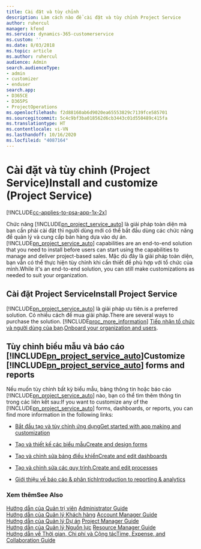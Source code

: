 ```yaml
---
title: Cài đặt và tùy chỉnh
description: Làm cách nào để cài đặt và tùy chỉnh Project Service
author: ruhercul
manager: kfend
ms.service: dynamics-365-customerservice
ms.custom: ''
ms.date: 8/03/2018
ms.topic: article
ms.author: ruhercul
audience: Admin
search.audienceType:
- admin
- customizer
- enduser
search.app:
- D365CE
- D365PS
- ProjectOperations
ms.openlocfilehash: f2d88160ab6d9020ea65553829c7139fce585701
ms.sourcegitcommit: 5c4c9bf3ba018562d6cb3443c01d550489c415fa
ms.translationtype: HT
ms.contentlocale: vi-VN
ms.lasthandoff: 10/16/2020
ms.locfileid: "4087164"
---
```

# <a name="install-and-customize-project-service"></a><span data-ttu-id="432f2-103">Cài đặt và tùy chỉnh (Project Service)</span><span class="sxs-lookup"><span data-stu-id="432f2-103">Install and customize (Project Service)</span></span>

[!INCLUDE[cc-applies-to-psa-app-1x-2x](../includes/cc-applies-to-psa-app-1x-2x.md)]

<span data-ttu-id="432f2-104">Chức năng [!INCLUDE[pn_project_service_auto](../includes/pn-project-service-auto.md)] là giải pháp toàn diện mà bạn cần phải cài đặt thì người dùng mới có thể bắt đầu dùng các chức năng để quản lý và cung cấp bán hàng dựa vào dự án.</span><span class="sxs-lookup"><span data-stu-id="432f2-104">[!INCLUDE[pn_project_service_auto](../includes/pn-project-service-auto.md)] capabilities are an end-to-end solution that you need to install before users can start using the capabilities to manage and deliver project-based sales.</span></span> <span data-ttu-id="432f2-105">Mặc dù đây là giải pháp toàn diện, bạn vẫn có thể thực hiện tùy chỉnh khi cần thiết để phù hợp với tổ chức của mình.</span><span class="sxs-lookup"><span data-stu-id="432f2-105">While it's an end-to-end solution, you can still make customizations as needed to suit your organization.</span></span>  
<!-- TODO: I expect to find the information on how to get and install this here. Please find that and add it here. Same for Project Service.--> 
  
## <a name="install-project-service"></a><span data-ttu-id="432f2-106">Cài đặt Project Service</span><span class="sxs-lookup"><span data-stu-id="432f2-106">Install Project Service</span></span>  
 [!INCLUDE[pn_project_service_auto](../includes/pn-project-service-auto.md)] <span data-ttu-id="432f2-107">là giải pháp ưu tiên.</span><span class="sxs-lookup"><span data-stu-id="432f2-107">is a preferred solution.</span></span> <span data-ttu-id="432f2-108">Có nhiều cách để mua giải pháp.</span><span class="sxs-lookup"><span data-stu-id="432f2-108">There are several ways to purchase the solution.</span></span> [!INCLUDE[proc_more_information](../includes/proc-more-information.md)] <span data-ttu-id="432f2-109">[Tiếp nhận tổ chức và người dùng của bạn](https://docs.microsoft.com/dynamics365/customerengagement/on-premises/admin/onboard-your-organization-and-users-to-dynamics-365-online).</span><span class="sxs-lookup"><span data-stu-id="432f2-109">[Onboard your organization and users](https://docs.microsoft.com/dynamics365/customerengagement/on-premises/admin/onboard-your-organization-and-users-to-dynamics-365-online).</span></span>  
  
## <a name="customize-pn_project_service_auto-forms-and-reports"></a><span data-ttu-id="432f2-110">Tùy chỉnh biểu mẫu và báo cáo [!INCLUDE[pn_project_service_auto](../includes/pn-project-service-auto.md)]</span><span class="sxs-lookup"><span data-stu-id="432f2-110">Customize [!INCLUDE[pn_project_service_auto](../includes/pn-project-service-auto.md)] forms and reports</span></span>  
 <span data-ttu-id="432f2-111">Nếu muốn tùy chỉnh bất kỳ biểu mẫu, bảng thông tin hoặc báo cáo [!INCLUDE[pn_project_service_auto](../includes/pn-project-service-auto.md)] nào, bạn có thể tìm thêm thông tin trong các liên kết sau:</span><span class="sxs-lookup"><span data-stu-id="432f2-111">If you want to customize any of the [!INCLUDE[pn_project_service_auto](../includes/pn-project-service-auto.md)] forms, dashboards, or reports, you can find more information in the following links:</span></span>  
  
- [<span data-ttu-id="432f2-112">Bắt đầu tạo và tùy chỉnh ứng dụng</span><span class="sxs-lookup"><span data-stu-id="432f2-112">Get started with app making and customization</span></span>](https://docs.microsoft.com/dynamics365/customerengagement/on-premises/customize/getting-started-customization)  
  
- [<span data-ttu-id="432f2-113">Tạo và thiết kế các biểu mẫu</span><span class="sxs-lookup"><span data-stu-id="432f2-113">Create and design forms</span></span>](https://docs.microsoft.com/dynamics365/customerengagement/on-premises/customize/create-design-forms)  
  
- [<span data-ttu-id="432f2-114">Tạo và chỉnh sửa bảng điều khiển</span><span class="sxs-lookup"><span data-stu-id="432f2-114">Create and edit dashboards</span></span>](https://docs.microsoft.com/dynamics365/customerengagement/on-premises/customize/create-edit-dashboards)  
  
- [<span data-ttu-id="432f2-115">Tạo và chỉnh sửa các quy trình.</span><span class="sxs-lookup"><span data-stu-id="432f2-115">Create and edit processes</span></span>](https://docs.microsoft.com/dynamics365/customerengagement/on-premises/customize/guide-staff-through-common-tasks-processes)  
  
- [<span data-ttu-id="432f2-116">Giới thiệu về báo cáo & phân tích</span><span class="sxs-lookup"><span data-stu-id="432f2-116">Introduction to reporting & analytics</span></span>](https://docs.microsoft.com/dynamics365/customerengagement/on-premises/analytics/reporting-analytics-with-dynamics-365)  
  
### <a name="see-also"></a><span data-ttu-id="432f2-117">Xem thêm</span><span class="sxs-lookup"><span data-stu-id="432f2-117">See Also</span></span>  
 <span data-ttu-id="432f2-118">[Hướng dẫn của Quản trị viên](../psa/admin-guide.md) </span><span class="sxs-lookup"><span data-stu-id="432f2-118">[Administrator Guide](../psa/admin-guide.md) </span></span>  
 <span data-ttu-id="432f2-119">[Hướng dẫn của Quản lý Khách hàng](../psa/account-manager-guide.md) </span><span class="sxs-lookup"><span data-stu-id="432f2-119">[Account Manager Guide](../psa/account-manager-guide.md) </span></span>  
 <span data-ttu-id="432f2-120">[Hướng dẫn của Quản lý Dự án](../psa/project-manager-guide.md) </span><span class="sxs-lookup"><span data-stu-id="432f2-120">[Project Manager Guide](../psa/project-manager-guide.md) </span></span>  
 <span data-ttu-id="432f2-121">[Hướng dẫn của Quản lý Nguồn lực](../psa/resource-manager-guide.md) </span><span class="sxs-lookup"><span data-stu-id="432f2-121">[Resource Manager Guide](../psa/resource-manager-guide.md) </span></span>  
 [<span data-ttu-id="432f2-122">Hướng dẫn về Thời gian, Chi phí và Cộng tác</span><span class="sxs-lookup"><span data-stu-id="432f2-122">Time, Expense, and Collaboration Guide</span></span>](../psa/time-expense-collaboration-guide.md)
